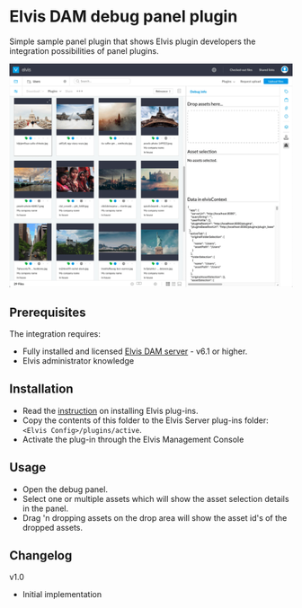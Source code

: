 # Elvis DAM debug panel plugin

Simple sample panel plugin that shows Elvis plugin developers the integration possibilities of panel plugins.

![debug panel plugin in action](https://github.com/WoodWing/elvis_debug_panel/blob/master/debug-panel.gif "debug panel plugin in action")

## Prerequisites

The integration requires:

* Fully installed and licensed [Elvis DAM server](https://www.woodwing.com/en/digital-asset-management-system) - v6.1 or higher. 
* Elvis administrator knowledge

## Installation

* Read the [instruction](https://helpcenter.woodwing.com/hc/en-us/articles/202965685-Plug-ins-introduction-management) on installing Elvis plug-ins.
* Copy the contents of this folder to the Elvis Server plug-ins folder: `<Elvis Config>/plugins/active`.
* Activate the plug-in through the Elvis Management Console

## Usage

* Open the debug panel.
* Select one or multiple assets which will show the asset selection details in the panel.
* Drag 'n dropping assets on the drop area will show the asset id's of the dropped assets. 

## Changelog

v1.0
* Initial implementation